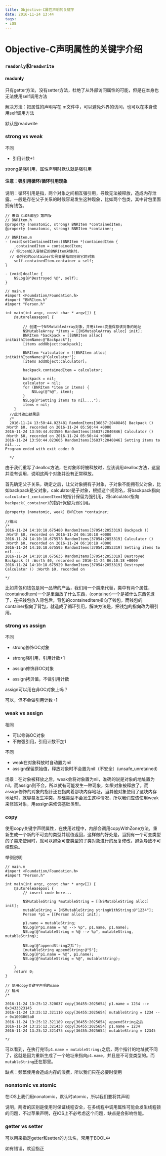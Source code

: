 ```yaml
---
title: Objective-C属性声明的关键字
date: 2016-11-24 13:44
tags: 
- iOS
---
```


# Objective-C声明属性的关键字介绍

### `readonly`和`readwrite`

#### readonly

只有getter方法，没有setter方法，杜绝了从外部访问属性的可能，但是在本身也无法使用self调用方法

解决方法：把属性的声明写在.m文件中，可以避免外界的访问，也可以在本身使用self调用方法

默认是readwrite



### strong vs weak

不同

- 引用计数+1

strong是强引用，属性声明时默认就是强引用

#### 注意：强引用循环/循环引用现象

说明：循环引用是指，两个对象之间相互强引用，导致无法被释放，造成内存泄露。一般是存在父子关系的时候容易发生这种现象，比如两个包类，其中背包里面拥有钱包。



```objc
// 来自《iOS编程》第四版
// BNRItem.h
@property (nonatomic, strong) BNRItem *containedItem;
@property (nonatomic, strong) BNRItem *container;

// BNRItem.m
- (void)setContainedItem:(BNRItem *)containedItem {
    _containedItem = containedItem;
  // 将item加入容纳它的BNRItem对象时，
  // 会将它的container实例变量指向容纳它的对象
    self.containedItem.container = self;
}

- (void)dealloc {
    NSLog(@"Destroyed %@", self);
}

// main.m
#import <Foundation/Foundation.h>
#import "BNRItem.h"
#import "Person.h"

int main(int argc, const char * argv[]) {
    @autoreleasepool {
        
        // 创建一个NSMutableArray对象，并用items变量保存该对象的地址
        NSMutableArray *items = [[NSMutableArray alloc] init];
        BNRItem *backpack = [[BNRItem alloc] initWithItemName:@"Backpack"];
        [items addObject:backpack];
        
        BNRItem *calculator = [[BNRItem alloc] initWithItemName:@"Calculator"];
        [items addObject:calculator];
        
        backpack.containedItem = calculator;
        
        backpack = nil;
        calculator = nil;
        for (BNRItem *item in items) {
            NSLog(@"%@", item);
        }
        NSLog(@"Setting items to nil....");
        items = nil; 
    }
  //此时输出结果是
  /*
  2016-11-24 13:50:44.023481 RandomItems[36837:2040846] Backpack () :Worth $0, recorded on 2016-11-24 05:50:44 +0000
2016-11-24 13:50:44.023586 RandomItems[36837:2040846] Calculator () :Worth $0, recorded on 2016-11-24 05:50:44 +0000
2016-11-24 13:50:44.023605 RandomItems[36837:2040846] Setting items to nil....
Program ended with exit code: 0
  
  */
```

由于我们重写了dealloc方法，在对象即将被释放时，应该调用dealloc方法，这里并没有调用，说明这两个对象并没有正常释放。

首先确定父子关系，确定之后，让父对象拥有子对象，子对象不能拥有父对象，比如backpack是父对象，calculator是子对象，根据这个规则名，将backpack指向`calculator(_containedItem)`的指针保留为强引用，将calculator指向`backpack(_container)`的指针保留为弱引用。

```objc
@property (nonatomic, weak) BNRItem *container;

//输出
/* 
2016-11-24 14:10:18.675480 RandomItems[37054:2053319] Backpack () :Worth $0, recorded on 2016-11-24 06:10:18 +0000
2016-11-24 14:10:18.675578 RandomItems[37054:2053319] Calculator () :Worth $0, recorded on 2016-11-24 06:10:18 +0000
2016-11-24 14:10:18.675595 RandomItems[37054:2053319] Setting items to nil....
2016-11-24 14:10:18.675635 RandomItems[37054:2053319] Destroyed Backpack () :Worth $0, recorded on 2016-11-24 06:10:18 +0000
2016-11-24 14:10:18.675929 RandomItems[37054:2053319] Destroyed Calculator () :Worth $0, recorded on 

*/
```

比如背包和钱包是同一品牌的产品，我们用一个类来代替，类中有两个属性，(containedItem)一个是里面放了什么东西，(container)一个是被什么东西包含了，在把钱包放入背包后，背包的containedItem指向了钱包，而钱包的container指向了背包，就造成了循环引用，解决方法是，把钱包的指向改为弱引用。

### strong vs assign

不同

- strong修饰OC对象
- strong强引用，引用计数+1


- assign修饰非OC对象
- assign拷贝值，不做引用计数

assign可以用在非OC对象上吗？

可以，但不会做引用计数+1

### weak vs assign

相同

- 可以修饰OC对象
- 不做强引用，引用计数不加1

不同

- weak在对象释放时自动置为nil
- assign保留原始值，释放对象时不会置为nil（不安全）(unsafe_unretained)

场景：在对象被释放之后，weak会将对象置为nil，准确的说是对象的地址置为nil，而assign则不会，所以就有可能发生一种现象，如果对象被释放了，而assign修饰的对象的指针还在指向着那块内存地址，当其他对象使用了这块内存地址时，就容易发生冲突，基础类型不会发生这种情况，所以我们应该使用weak来修饰对象，用assign来修饰基础类型。



### copy

使用copy关键字声明属性，在使用过程中，内部会调用copyWithZone方法，重新生成一个新的不可变的类型并赋值返回，这样做的好处是，当拥有一个可变类型的子类来使用时，就可以避免可变类型的子类对象进行的反复修改，避免导致不可控现象。

举例说明

```objc
// main.m
#import <Foundation/Foundation.h>
#import "Person.h"

int main(int argc, const char * argv[]) {
    @autoreleasepool {
        // insert code here...
        
        NSMutableString *mutableString = [[NSMutableString alloc] init];
        mutableString = [NSMutableString stringWithString:@"1234"];
        Person *p1 = [[Person alloc] init];
        
        p1.name = mutableString;
        NSLog(@"p1.name = %@ --> %p", p1.name, p1.name);
        NSLog(@"mutableString = %@ --> %p", mutableString, mutableString);
        
        NSLog(@"appendString之后");
        [mutableString appendString:@"5"];
        NSLog(@"p1.name = %@", p1.name);
        NSLog(@"mutableString = %@", mutableString);
        
    }
    return 0;
}

// 使用copy关键字声明的name
// 输出
/*

2016-11-24 13:25:12.320037 copy[36455:2025654] p1.name = 1234 --> 0x3433323145
2016-11-24 13:25:12.321110 copy[36455:2025654] mutableString = 1234 --> 0x1003065a0
2016-11-24 13:25:12.321189 copy[36455:2025654] appendString之后
2016-11-24 13:25:12.321433 copy[36455:2025654] p1.name = 1234
2016-11-24 13:25:12.321475 copy[36455:2025654] mutableString = 12345

*/
```

可以看到，在执行完毕`p1.name = mutableString;`之后，两个指针的地址就不同了，这就是因为重新生成了一个地址来指向`p1.name`，并且是不可变类型的。而`mutableString`还在那里。

缺点：频繁使用会造成内存的浪费，所以我们只在必要时使用



### nonatomic vs atomic

在iOS上我们用nonatomic，默认时atomic，所以我们要将其声明

说明，两者的区别是使用时保证线程安全，在多线程中调用属性可能会发生线程锁的问题，不过苹果声明，在iOS上不必考虑这个问题，缺点是会影响性能。

### getter vs setter

可以用来指定getter和setter的方法名，常用于BOOL中



如有错误，欢迎指正